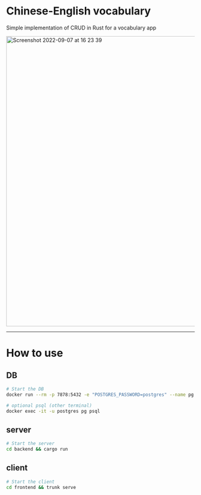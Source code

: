 Chinese-English vocabulary
======
Simple implementation of CRUD in Rust for a vocabulary app

<img width="773" alt="Screenshot 2022-09-07 at 16 23 39" src="https://user-images.githubusercontent.com/81642088/188832479-6d958225-bb69-4ae3-b59b-f1e4b0a2253f.png">

---------------------

How to use
======

## DB

```sh
# Start the DB
docker run --rm -p 7878:5432 -e "POSTGRES_PASSWORD=postgres" --name pg postgres:14

# optional psql (other terminal)
docker exec -it -u postgres pg psql
```

## server

```sh
# Start the server
cd backend && cargo run
```


## client

```sh
# Start the client
cd frontend && trunk serve
```
